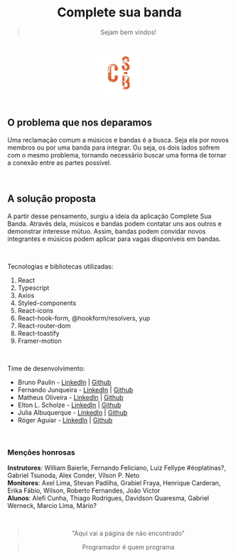 <h1 align="center">Complete sua banda</h1>

<blockquote align="center">Sejam bem vindos!</blockquote>

<br/>

<div align="center">
    <img width="100px" src="./complete-sua-banda/src/assets/Logo-CSB.png" />
</div>

<br/>

<h2>O problema que nos deparamos</h2>
<p>
    Uma reclamação comum a músicos e bandas é a busca. Seja ela por novos membros ou por uma banda para integrar. 
    Ou seja, os dois lados sofrem com o mesmo problema, tornando necessário buscar uma forma de tornar a conexão entre as partes possível.
</p>

<br/>

<h2>A solução proposta</h2>
<p>
    A partir desse pensamento, surgiu a ideia da aplicação Complete Sua Banda. Através dela, músicos e bandas podem contatar uns aos outros e demonstrar interesse mútuo.
    Assim, bandas podem convidar novos integrantes e músicos podem aplicar para vagas disponíveis em bandas.
</p>

<br/>

<p>
    Tecnologias e bibliotecas utilizadas:
</p>
<ol>
    <li>
        React
    </li>
    <li>
        Typescript
    </li>
    <li>
        Axios
    </li>
    <li>
        Styled-components
    </li>
    <li>
        React-icons
    </li>
    <li>
        React-hook-form, @hookform/resolvers, yup
    </li>
    <li>
        React-router-dom
    </li>
    <li>
        React-toastify
    </li>
    <li>
        Framer-motion
    </li>
</ol>

<br/>

<p>
    Time de desenvolvimento:
</p>
<ul>
    <li>
        Bruno Paulin
         - <a target="_blank" href="https://www.linkedin.com/in/bruno-paulin-63433b232/">LinkedIn</a>
         | <a target="_blank" href="https://github.com/aragornbp">Github</a> 
    </li>
    <li>
        Fernando Junqueira
         - <a target="_blank" href="https://www.linkedin.com/in/fernando-lu%C3%ADs-junqueira-lima-84ab2b218/">LinkedIn</a>
         | <a target="_blank" href="https://github.com/fernandojunqueira">Github</a>
    </li>
    <li>
        Matheus Oliveira
         - <a target="_blank" href="https://www.linkedin.com/in/matheusoliveira1997/">LinkedIn</a>
         | <a target="_blank" href="https://github.com/mt011997">Github</a>
    </li>
    <li>
        Elton L. Scholze
         - <a target="_blank" href="https://www.linkedin.com/in/eltonlscholze/">LinkedIn</a>
         | <a target="_blank" href="https://github.com/Elton-Luiz-Scholze">Github</a> 
    </li>
    <li>
        Julia Albuquerque
         - <a target="_blank" href="https://www.linkedin.com/in/juliaalbuquerqueaguiar/">LinkedIn</a>
         | <a target="_blank" href="https://github.com/julialbq">Github</a> 
    </li>
    <li>
        Róger Aguiar
         - <a target="_blank" href="https://www.linkedin.com/in/r%C3%B3geraguiar/">LinkedIn</a>
         | <a target="_blank" href="https://github.com/rogeraguiar0">Github</a> 
    </li>
</ul>

<br/>

<h3>Menções honrosas</h3>
<p>
    <strong>Instrutores</strong>: William Baierle, Fernando Feliciano, Luiz Fellype #éoplatinas?, Gabriel Tsunoda, Alex Conder, Vilson P. Neto
    <br/>
    <strong>Monitores</strong>: Axel Lima, Stevan Padilha, Grabiel Fraya, Henrique Carderan, Erika Fábio, Wilson, Roberto Fernandes, João Victor
    <br/>
    <strong>Alunos</strong>: Alefi Cunha, Thiago Rodrigues, Davidson Quaresma, Gabriel Werneck, Marcio Lima, Mário?
</p>

<br/>

<blockquote align="center">"Aqui vai a página de não encontrado"</blockquote>
<blockquote align="center">Programador é quem programa</blockquote>
